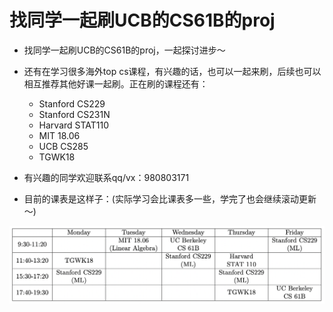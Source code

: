 # 找同学一起刷UCB的CS61B的proj

- 找同学一起刷UCB的CS61B的proj，一起探讨进步～ 
- 还有在学习很多海外top cs课程，有兴趣的话，也可以一起来刷，后续也可以相互推荐其他好课一起刷。正在刷的课程还有：
  - Stanford CS229
  - Stanford CS231N
  - Harvard STAT110
  - MIT 18.06
  - UCB CS285
  - TGWK18
  

- 有兴趣的同学欢迎联系qq/vx：980803171
- 目前的课表是这样子：(实际学习会比课表多一些，学完了也会继续滚动更新～)

![](./typora-images/Syllabus_1.png)
